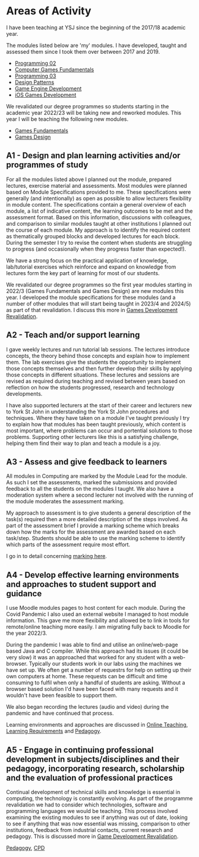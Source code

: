# Areas of Activity

I have been teaching at YSJ since the beginning of the 2017/18 academic year.

The modules listed below are 'my' modules. I have developed, taught and assessed them since I took them over between 2017 and 2019.  

* [Programming 02](../modules/2017-2022/Level4/Programming02.md)
* [Computer Games Fundamentals](../modules/2017-2022/Level4/ComputerGamesFundamentals.md)
* [Programming 03](./.modules/2017-2022/Level5/Programming03.md)
* [Design Patterns](../modules/2017-2022/Level5/DesignPatterns.md)
* [Game Engine Development](../modules/2017-2022/Level6/GameEngineDevelopment.md)
* [iOS Games Development](../modules/2017-2022/Level6/iOSGamesDevelopment.md)

We revalidated our degree programmes so students starting in the academic year 2022/23 will be taking new and reworked modules. This year I will be teaching the following new modules.  

* [Games Fundamentals](../modules/2022/Level4/GamesFundamentals.md)
* [Games Design](../modules/2022/Level4/GamesFundamentals.md)
## A1 - Design and plan learning activities and/or programmes of study

For all the modules listed above I planned out the module, prepared lectures, exercise material and assessments. Most modules were planned based on Module Specifications provided to me. These specifications were generally (and intentionally) as open as possible to allow lecturers flexibility in module content. The specifications contain a general overview of each module, a list of indicative content, the learning outcomes to be met and the assessment format. Based on this information, discussions with colleagues, and comparison to similar modules taught at other institutions I planned out the course of each module. My approach is to identify the required content as thematically grouped blocks and developed lectures for each block. During the semester I try to revise the content when students are struggling to progress (and occasionally when they progress faster than expected!).  

We have a strong focus on the practical application of knowledge, lab/tutorial exercises which reinforce and expand on knowledge from lectures form the key part of learning for most of our students.

We revalidated our degree programmes so the first year modules starting in 2022/3 (Games Fundamentals and Games Design) are new modules this year. I developed the module specifications for these modules (and a number of other modules that will start being taught in 2023/4 and 2024/5) as part of that revalidation. I discuss this more in [Games Development Revalidation](../CaseStudies/GamesDevRevalidation.md).  

## A2 - Teach and/or support learning

I gave weekly lectures and run tutorial lab sessions. The lectures introduce concepts, the theory behind those concepts and explain how to implement them. The lab exercises give the students the opportunity to implement those concepts themselves and then further develop their skills by applying those concepts in different situations.  These lectures and sessions are revised as required during teaching and revised between years based on reflection on how the students progressed, research and technology developments.  

I have also supported lecturers at the start of their career and lecturers new to York St John in understanding the York St John procedures and techniques. Where they have taken on a module I've taught previously I try to explain how that modules has been taught previously, which content is most important, where problems can occur and portential solutions to those problems. Supporting other lecturers like this is a satisfying challenge, helping them find their way to plan and teach a module is a joy.  

## A3 - Assess and give feedback to learners

All modules in Computing are marked by the Module Lead for the module. As such I set the assessments, marked the submissions and provided feedback to all the students on the modules I taught. We also have a moderation system where a second lecturer not involved with the running of the module moderates the assessment marking.  

My approach to assessment is to give students a general description of the task(s) required then a more detailed description of the steps involved. As part of the assessment brief I provide a marking scheme which breaks down how the marks for the assessment are awarded based on each task/step. Students should be able to use the marking scheme to identify which parts of the assessment require most effort.  

I go in to detail concerning [marking here](../CaseStudies/Marking.md).  

## A4 - Develop effective learning environments and approaches to student support and guidance

I use Moodle modules pages to host content for each module. During the Covid Pandemic I also used an external website I managed to host module information. This gave me more flexibility and allowed be to link in tools for remote/online teaching more easily. I am migrating fully back to Moodle for the year 2022/3.  

During the pandemic I was able to find and utilise an online/web-page based Java and C compiler. While this approach had its issues (it could be very slow) it was an approached that worked for any student with a web-browser. Typically our students work in our labs using the machines we have set up. We often get a number of requestrs for help on setting up their own computers at home. These requests can be difficult and time consuming to fulfil when only a handful of students are asking. Without a browser based solution I'd have been faced with many requests and it wouldn't have been feasible to support them.  

We also began recording the lectures (audio and video) during the pandemic and have continued that process.  

Learning environments and approaches are discussed in [Online Teaching](../CaseStudies/OnlineTeaching.md), [Learning Requirements](../CaseStudies/learningrequirements.md) and [Pedagogy](../CaseStudies/pedagogy.md). 

## A5 - Engage in continuing professional development in subjects/disciplines and their pedagogy, incorporating research, scholarship and the evaluation of professional practices

Continual development of technical skills and knowledge is essential in computing, the technology is constantly evolving. As part of the programme revalidation we had to consider which technologies, software and programming languages we would be teaching. This process involved examining the existing modules to see if anything was out of date, looking to see if anything that was now essential was missing, comparison to other institutions, feedback from industrial contacts, current research and pedagogy. This is discussed more in [Game Development Revalidation](../CaseStudies/GamesDevRevalidation.md).   

[Pedagogy](../CaseStudies/pedagogy.md), [CPD](../CaseStudies/cpd.md)  